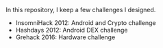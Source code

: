 In this repository, I keep a few challenges I designed.


- InsomniHack 2012: Android and Crypto challenge
- Hashdays 2012: Android DEX challenge
- Grehack 2016: Hardware challenge
